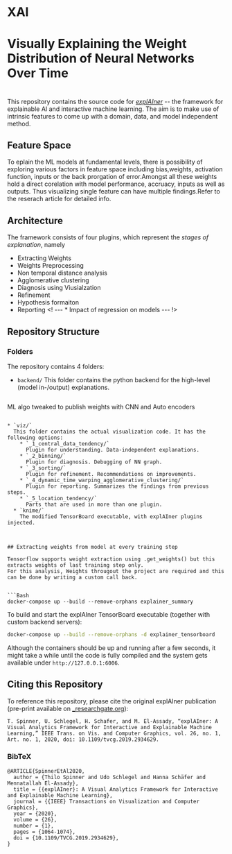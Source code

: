 # XAI
  
  # Visually Explaining the Weight Distribution of Neural Networks Over Time<h1>

This repository contains the source code for [_explAIner_](https://www.researchgate.net/publication/344719862_Visually_Explaining_the_Weight_Distribution_of_Neural_Networks_Over_Time) -- the framework for explainable AI and interactive machine learning.
The aim is to make use of intrinsic features to come up with a domain, data, and model independent method. 

## Feature Space
To eplain the ML models at fundamental levels, there is possibility of exploring various factors in feature space including bias,weights, activation function, inputs or the back prorgation of error.Amongst all these weights hold a direct corelation with model performance, accruacy, inputs as well as outputs. Thus visualizing single feature can have multiple findings.Refer to the reserach article for detailed info.


## Architecture

The framework consists of four plugins, which represent the _stages of explanation_, namely

* Extracting Weights
* Weights Preprocessing
* Non temporal distance analysis 
* Agglomerative clustering
* Diagnosis using Viusialzation
* Refinement
* Hypothesis formaiton
* Reporting
<! --- * Impact of regression on models  --- !>



## Repository Structure

### Folders 
The repository contains 4 folders:

* `backend/`
  This folder contains the python backend for the high-level (model in-/output) explanations.
  
  ```comment
 ML algo tweaked to publish weights with CNN and Auto encoders
```

* `viz/`  
  This folder contains the actual visualization code. It has the following options:  
    * `_1_central_data_tendency/`  
      Plugin for understanding. Data-independent explanations.
    * `_2_binning/`  
      Plugin for diagnosis. Debugging of NN graph.
    * `_3_sorting/`  
      Plugin for refinement. Recommendations on improvements.
    * `_4_dynamic_time_warping_agglomerative_clustering/`  
      Plugin for reporting. Summarizes the findings from previous steps.
    * `_5_location_tendency/`  
      Parts that are used in more than one plugin.
  * `knime/`  
    The modified TensorBoard executable, with explAIner plugins injected.
    


## Extracting weights from model at every training step

Tensorflow supports weight extraction using .get_weights() but this extracts weights of last training step only.
For this analysis, Weights througout the project are required and this can be done by writing a custom call back.


```Bash
docker-compose up --build --remove-orphans explainer_summary
```

To build and start the explAIner TensorBoard executable (together with custom backend servers):

```Bash
docker-compose up --build --remove-orphans -d explainer_tensorboard
```
Although the containers should be up and running after a few seconds, it might take a while until the code is fully compiled and the system gets available under `http://127.0.0.1:6006`.

## Citing this Repository
To reference this repository, please cite the original explAIner publication (pre-print available on [_researchgate.org](https://arxiv.org/abs/1908.00087)):

```
T. Spinner, U. Schlegel, H. Schafer, and M. El-Assady, “explAIner: A Visual Analytics Framework for Interactive and Explainable Machine Learning,” IEEE Trans. on Vis. and Computer Graphics, vol. 26, no. 1, Art. no. 1, 2020, doi: 10.1109/tvcg.2019.2934629.
```

### BibTeX

```
@ARTICLE{SpinnerEtAl2020,
  author = {Thilo Spinner and Udo Schlegel and Hanna Schäfer and Mennatallah El-Assady},
  title = {{explAIner}: A Visual Analytics Framework for Interactive and Explainable Machine Learning},
  journal = {{IEEE} Transactions on Visualization and Computer Graphics},
  year = {2020},
  volume = {26},
  number = {1},
  pages = {1064-1074},
  doi = {10.1109/TVCG.2019.2934629},
}
```
